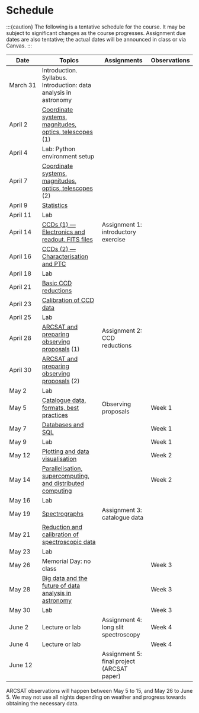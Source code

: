 # Schedule

:::{caution}
The following is a tentative schedule for the course. It may be subject to significant changes as the course progresses. Assignment due dates are also tentative; the actual dates will be announced in class or via Canvas.
:::

| Date          | Topics                                                                                                                       | Assignments                                | Observations |
| ------------- | ---------------------------------------------------------------------------------------------------------------------------- | ------------------------------------------ | ------------ |
| March&nbsp;31 | Introduction. Syllabus. <br>Introduction: data analysis in astronomy                                                         |
| April&nbsp;2  | [Coordinate systems, magnitudes, optics, telescopes](./lecture_notes/intro_concepts/intro_concepts.md) (1)                   |                                            |              |
| April&nbsp;4  | Lab: Python environment setup                                                                                                |                                            |              |
| April&nbsp;7  | [Coordinate systems, magnitudes, optics, telescopes](./lecture_notes/intro_concepts/intro_concepts.md) (2)                   |                                            |              |
| April&nbsp;9  | [Statistics](./lecture_notes/statistics/statistics.md)                                                                       |                                            |              |
| April&nbsp;11 | Lab                                                                                                                          |                                            |              |
| April&nbsp;14 | [CCDs (1) — Electronics and readout. FITS files](./lecture_notes/ccds/ccds.md)                                               | Assignment 1: introductory exercise        |              |
| April&nbsp;16 | [CCDs (2) — Characterisation and PTC](./lecture_notes/ccds/ccds.md)                                                          |                                            |              |
| April&nbsp;18 | Lab                                                                                                                          |                                            |              |
| April&nbsp;21 | [Basic CCD reductions](./lecture_notes/ccd_reductions/ccd_reductions.md)                                                     |                                            |              |
| April&nbsp;23 | [Calibration of CCD data](./lecture_notes/ccd_calibration/ccd_calibration.md)                                                |                                            |              |
| April&nbsp;25 | Lab                                                                                                                          |                                            |              |
| April&nbsp;28 | [ARCSAT and preparing observing proposals](./lecture_notes/arcsat_proposals/arcsat_proposals.md) (1)                         | Assignment 2: CCD reductions               |              |
| April&nbsp;30 | [ARCSAT and preparing observing proposals](./lecture_notes/arcsat_proposals/arcsat_proposals.md) (2)                         |                                            |              |
| May&nbsp;2    | Lab                                                                                                                          |                                            |              |
| May&nbsp;5    | [Catalogue data, formats, best practices](./lecture_notes/catalogue_data/catalogue_data.md)                                  | Observing proposals                        | Week 1       |
| May&nbsp;7    | [Databases and SQL](./lecture_notes/databases/databases.md)                                                                  |                                            | Week 1       |
| May&nbsp;9    | Lab                                                                                                                          |                                            | Week 1       |
| May&nbsp;12   | [Plotting and data visualisation](./lecture_notes/data_visualisation/data_visualisation.md)                                  |                                            | Week 2       |
| May&nbsp;14   | [Parallelisation, supercomputing, and distributed computing](./lecture_notes/distributed_computing/distributed_computing.md) |                                            | Week 2       |
| May&nbsp;16   | Lab                                                                                                                          |                                            |              |
| May&nbsp;19   | [Spectrographs](./lecture_notes/spectrographs/spectrographs.md)                                                              | Assignment 3: catalogue data               |              |
| May&nbsp;21   | [Reduction and calibration of spectroscopic data](./lecture_notes/spec_data_reduction/spec_data_reduction.md)                |                                            |              |
| May&nbsp;23   | Lab                                                                                                                          |                                            |              |
| May&nbsp;26   | Memorial Day: no class                                                                                                       |                                            | Week 3       |
| May&nbsp;28   | [Big data and the future of data analysis in astronomy](./lecture_notes/big_data/big_data.md)                                |                                            | Week 3       |
| May&nbsp;30   | Lab                                                                                                                          |                                            | Week 3       |
| June&nbsp;2   | Lecture or lab                                                                                                               | Assignment 4: long slit spectroscopy       | Week 4       |
| June&nbsp;4   | Lecture or lab                                                                                                               |                                            | Week 4       |
| June&nbsp;12  |                                                                                                                              | Assignment 5: final project (ARCSAT paper) |              |

ARCSAT observations will happen between May 5 to 15, and May 26 to June 5. We may not use all nights depending on weather and progress towards obtaining the necessary data.
